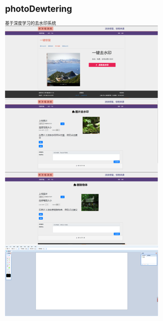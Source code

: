 # photoDewtering
基于深度学习的去水印系统
![image](https://github.com/qxfNo1/photoDewtering/blob/0ffcf355e17e4bb12e0dac30b6ec2003a8988f74/images/pic1.png)
![image](https://github.com/qxfNo1/photoDewtering/blob/0ffcf355e17e4bb12e0dac30b6ec2003a8988f74/images/pic2.png)
![image](https://github.com/qxfNo1/photoDewtering/blob/0ffcf355e17e4bb12e0dac30b6ec2003a8988f74/images/pic3.png)
![image](https://github.com/qxfNo1/photoDewtering/blob/0ffcf355e17e4bb12e0dac30b6ec2003a8988f74/images/pic4.png)
